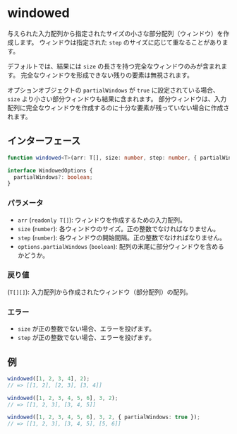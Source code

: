 # windowed

与えられた入力配列から指定されたサイズの小さな部分配列（ウィンドウ）を作成します。
ウィンドウは指定された `step` のサイズに応じて重なることがあります。

デフォルトでは、結果には `size` の長さを持つ完全なウィンドウのみが含まれます。
完全なウィンドウを形成できない残りの要素は無視されます。

オプションオブジェクトの `partialWindows` が `true` に設定されている場合、`size` より小さい部分ウィンドウも結果に含まれます。
部分ウィンドウは、入力配列に完全なウィンドウを作成するのに十分な要素が残っていない場合に作成されます。

## インターフェース

```typescript
function windowed<T>(arr: T[], size: number, step: number, { partialWindows = false }: WindowedOptions): T[][];

interface WindowedOptions {
  partialWindows?: boolean;
}
```

### パラメータ

- `arr` (`readonly T[]`): ウィンドウを作成するための入力配列。
- `size` (`number`): 各ウィンドウのサイズ。正の整数でなければなりません。
- `step` (`number`): 各ウィンドウの開始間隔。正の整数でなければなりません。
- `options.partialWindows` (`boolean`): 配列の末尾に部分ウィンドウを含めるかどうか。

### 戻り値

(`T[][]`): 入力配列から作成されたウィンドウ（部分配列）の配列。

### エラー

- `size` が正の整数でない場合、エラーを投げます。
- `step` が正の整数でない場合、エラーを投げます。

## 例

```typescript
windowed([1, 2, 3, 4], 2);
// => [[1, 2], [2, 3], [3, 4]]

windowed([1, 2, 3, 4, 5, 6], 3, 2);
// => [[1, 2, 3], [3, 4, 5]]

windowed([1, 2, 3, 4, 5, 6], 3, 2, { partialWindows: true });
// => [[1, 2, 3], [3, 4, 5], [5, 6]]
```
